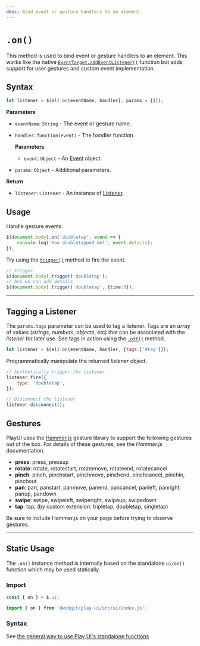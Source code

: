```yaml
---
desc: Bind event or gesture handlers to an element.
---
```

# `.on()`

This method is used to bind event or gesture handlers to an element. This works like the native [`EventTarget.addEventListener()`](https://developer.mozilla.org/en-US/docs/Web/API/EventTarget/addEventListener) function but adds support for user gestures and custom event implementation.

## Syntax

```js
let listener = $(el).on(eventName, handler[, params = {}]);
```

**Parameters**

+ `eventName`: `String` - The event or gesture name.
+ `handler`: `function(event)` - The handler function.

    **Parameters**

    + `event`: `Object` - An [Event](../classes/Event) object.

+ `params`: `Object` - Additional parameters.

**Return**

* `listener`: `Listener` - An instance of [Listener](../classes/Listener).

## Usage

Handle gesture events.

```js
$(document.body).on('doubletap', event => {
    console.log('You doubletapped me!', event.details);
});
```

Try using the [`trigger()`](../trigger) method to fire the event.

```js
// Trigger
$(document.body).trigger('doubletap');
// And we can add details
$(document.body).trigger('doubletap', {time:0});
```

------

## Tagging a Listener

The `params.tags` parameter can be used to tag a listener. Tags are an *array* of values (*strings*, *numbers*, *objects*, etc) that can be associated with the *listener* for later use. See tags in action using the [`.off()`](../off#matching-by-tags) method.

```js
let listener = $(el).on(eventName, handler, {tags:['#tag']});
```

Programmatically manipulate the returned *listener* object.

```js
// Synthetically trigger the listener
listener.fire({
    type: 'doubletap',
});

// Disconnect the listener
listener.disconnect();
```

## Gestures

PlayUI uses the [Hammer.js](https://hammerjs.github.io/) gesture library to support the following gestures out of the box. For details of these gestures, see the _Hammer.js_ documentation.

* **press**: press, pressup
* **rotate**: rotate, rotatestart, rotatemove, rotateend, rotatecancel
* **pinch**: pinch, pinchstart, pinchmove, pinchend, pinchcancel, pinchin, pinchout
* **pan**: pan, panstart, panmove, panend, pancancel, panleft, panright, panup, pandown
* **swipe**: swipe, swipeleft, swiperight, swipeup, swipedown
* **tap**: tap, \(by custom extension: tripletap, doubletap, singletap\)

Be sure to include Hammer.js on your page before trying to observe gestures.

------

## Static Usage

The `.on()` instance method is internally based on the standalone `ui/on()` function which may be used statically.

### Import

```js
const { on } = $.ui;
```
```js
import { on } from '@webqit/play-ui/src/ui/index.js';
```

### Syntax

See [the general way to use Play UI's standalone functions](../../../quickstart#use-as-descrete-utilities)
